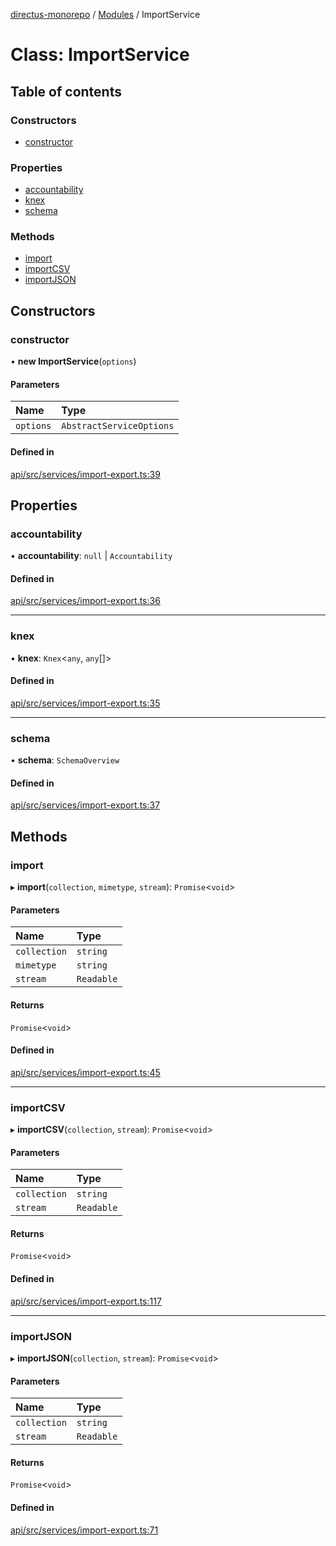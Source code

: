[directus-monorepo](../README.md) / [Modules](../modules.md) / ImportService

# Class: ImportService

## Table of contents

### Constructors

- [constructor](ImportService.md#constructor)

### Properties

- [accountability](ImportService.md#accountability)
- [knex](ImportService.md#knex)
- [schema](ImportService.md#schema)

### Methods

- [import](ImportService.md#import)
- [importCSV](ImportService.md#importcsv)
- [importJSON](ImportService.md#importjson)

## Constructors

### constructor

• **new ImportService**(`options`)

#### Parameters

| Name | Type |
| :------ | :------ |
| `options` | `AbstractServiceOptions` |

#### Defined in

[api/src/services/import-export.ts:39](https://github.com/directus/directus/blob/953c2f95d/api/src/services/import-export.ts#L39)

## Properties

### accountability

• **accountability**: ``null`` \| `Accountability`

#### Defined in

[api/src/services/import-export.ts:36](https://github.com/directus/directus/blob/953c2f95d/api/src/services/import-export.ts#L36)

___

### knex

• **knex**: `Knex`<`any`, `any`[]\>

#### Defined in

[api/src/services/import-export.ts:35](https://github.com/directus/directus/blob/953c2f95d/api/src/services/import-export.ts#L35)

___

### schema

• **schema**: `SchemaOverview`

#### Defined in

[api/src/services/import-export.ts:37](https://github.com/directus/directus/blob/953c2f95d/api/src/services/import-export.ts#L37)

## Methods

### import

▸ **import**(`collection`, `mimetype`, `stream`): `Promise`<`void`\>

#### Parameters

| Name | Type |
| :------ | :------ |
| `collection` | `string` |
| `mimetype` | `string` |
| `stream` | `Readable` |

#### Returns

`Promise`<`void`\>

#### Defined in

[api/src/services/import-export.ts:45](https://github.com/directus/directus/blob/953c2f95d/api/src/services/import-export.ts#L45)

___

### importCSV

▸ **importCSV**(`collection`, `stream`): `Promise`<`void`\>

#### Parameters

| Name | Type |
| :------ | :------ |
| `collection` | `string` |
| `stream` | `Readable` |

#### Returns

`Promise`<`void`\>

#### Defined in

[api/src/services/import-export.ts:117](https://github.com/directus/directus/blob/953c2f95d/api/src/services/import-export.ts#L117)

___

### importJSON

▸ **importJSON**(`collection`, `stream`): `Promise`<`void`\>

#### Parameters

| Name | Type |
| :------ | :------ |
| `collection` | `string` |
| `stream` | `Readable` |

#### Returns

`Promise`<`void`\>

#### Defined in

[api/src/services/import-export.ts:71](https://github.com/directus/directus/blob/953c2f95d/api/src/services/import-export.ts#L71)
